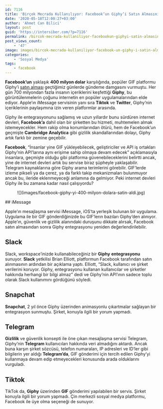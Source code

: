 ```yaml
---
id: 7116
title: 'Birçok Mecrada Kullanılıyor: Facebook’un Giphy’i Satın Almasının Etkileri Büyük Olabilir'
date: '2020-05-18T12:00:27+03:00'
author: 'Ahmet Can Bilici'
layout: post
guid: 'https://intersiber.com/?p=7116'
permalink: /bircok-mecrada-kullaniliyor-facebookun-giphyi-satin-almasinin-etkileri-buyuk-olabilir/
post_views_count:
    - '47'
image: images/bircok-mecrada-kullaniliyor-facebook-un-giphy-i-satin-almasinin-etkileri-buyuk-olabilir.jpg
categories:
    - 'Sosyal Medya'
tags:
    - facebook
---
```


**Facebook’un** yaklaşık **400 milyon dolar** karşılığında, popüler GIF platformu Giphy’i [satın alması](https://intersiber.com/facebook-giphyi-satin-aldi/) geçtiğimiz günlerde gündeme damgasını vurmuştu. Her gün 700 milyondan fazla insanın içeriklerini keşfettiği **Giphy**, bu görüntülenmelerin çoğunu internetin en popüler uygulamalarından elde ediyor. Apple’ın iMessage servisinin yanı sıra **Tiktok** ve **Twitter**, Giphy’nin içeriklerinin paylaşımına izin veren platformlar arasında.

Giphy ile entegrasyonunu sağlamış ve uzun yıllardır bunu sürdüren internet devleri, **Facebook’a** dahil olan bir şirketten bu hizmeti, muhtemelen almak istemeyecekler. Hem rakip olma konumlarından ötürü, hem de Facebook’un geçmişte **Cambridge** **Analytica** gibi gizlilik skandallarından dolayı, Giphy artık farklı bir zemine geçebilir.

**Facebook**, “İnsanlar yine GIF yükleyebilecek, geliştiriciler ve API iş ortakları Giphy’nin API’larına aynı erişime sahip olmaya devam edecek” açıklamasıyla insanlara, geçmişte olduğu gibi platforma güvenebileceklerini belirtti ancak, yine de internet devleri artık bu servise biraz şüpheyle yaklaşabilir. Telegram kaynaklarına göre Giphy arama terimlerini görebilir. GIF’lerde izleme pikseli ya da çerez, ya da farklı takip mekanizmaları bulunmuyor ancak bu, ileride eklenmeyeceği anlamına da gelmiyor. Peki internet devleri Giphy ile bu zamana kadar nasıl çalışıyordu?

<figure class="wp-block-image size-large">![](images/facebook-giphy-yi-400-milyon-dolara-satin-aldi.jpg)</figure>## iMessage

Apple’ın mesajlaşma servisi iMessage, iOS’ta yerleşik bulunan bir uygulama. Uygulama ile bir GIF gönderdiğinizde bu GIF’lerın bazıları Giphy’den alınıyor. Apple’ın, güvenlik ve gizlilik alanındaki duruşunu dikkate alırsak, Facebook satın almasından sonra Giphy entegrasyonu yeniden değerlendirilebilir.

## Slack

Slack, workspace’inizde kullanabileceğiniz bir **Giphy** **entegrasyonu** sunuyor. **Slack** yetkilisi Brian Elliott, platformun Facebook tarafından satın alınmasının ardından bir açıklama yaptı. Elliott, “Slack, kullanıcı ve şirket verilerini koruyor. Giphy, entegrasyonu kullanan kullanıcılar ve şirketler hakkında herhangi bir bilgi almaz” dedi ve Giphy’nin API’ının sadece toplu olarak Slack kullanımını gördüğünü söyledi.

## Snapchat

**Snapchat**, 2 yıl önce Giphy üzerinden animasyonlu çıkartmalar sağlayan bir entegrasyon sunmuştu. Şirket, konuyla ilgili bir yorum yapmadı.

## Telegram

**Gizlilik** ve güvenlik konsepti ile öne çıkan mesajlaşma servisi Telegram, Giphy’nin **Telegram** kullanıcıları hakkında veri almadığını aktardı. Ancak buna karşın şirket sözcüsü, telefon numaraları, IP adresleri ve ID’ler gibi bilgilerin yer aldığı **Telegram’da**, GIF gönderimi için tercih edilen Giphy’yi kullanmaya devam edip etmeyecekleri konusunda arada olduklarını vurguladı.

## Tiktok

TikTok da, **Giphy** üzerinden **GIF** gönderimi yapılabilen bir servis. Şirket konuyla ilgili bir yorum yapmadı. Çin merkezli sosyal medya platformu, Facebook ile üye olma seçeneği de sunuyor.